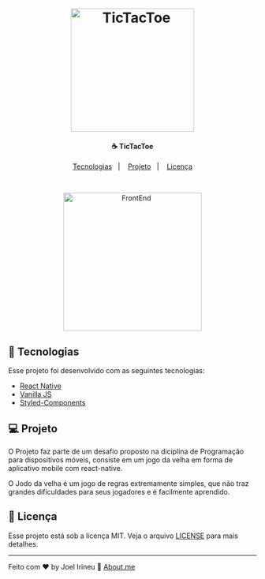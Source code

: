 <h1 align="center">
    <img alt="TicTacToe" title="TicTacToe" src="https://user-images.githubusercontent.com/33061906/81969044-b71dda80-95f3-11ea-8dd2-8b9d1d33c523.png" width="250px" />
</h1>

<h4 align="center">
  ☕ TicTacToe
</h4>

<p align="center">
  <a href="#rocket-tecnologias">Tecnologias</a>&nbsp;&nbsp;&nbsp;|&nbsp;&nbsp;&nbsp;
  <a href="#-projeto">Projeto</a>&nbsp;&nbsp;&nbsp;|&nbsp;&nbsp;&nbsp;
  <a href="#memo-licença">Licença</a>
</p>

<br>

<p align="center">
  <img alt="FrontEnd" src="https://user-images.githubusercontent.com/33061906/81969135-d87ec680-95f3-11ea-8ebe-19d51938190b.gif" width="280px">
</p>

## :rocket: Tecnologias

Esse projeto foi desenvolvido com as seguintes tecnologias:

- [React Native](https://reactnative.dev/)
- [Vanilla JS](https://www.w3schools.com/js/)
- [Styled-Components](https://styled-components.com/)

## 💻 Projeto

O Projeto faz parte de um desafio proposto na diciplina de Programação para dispositivos móveis, consiste em um jogo da velha em forma de aplicativo mobile com react-native.

O Jodo da velha é um jogo de regras extremamente simples, que não traz grandes dificuldades para seus jogadores e é facilmente aprendido.


## :memo: Licença

Esse projeto está sob a licença MIT. Veja o arquivo [LICENSE](LICENSE.md) para mais detalhes.

---

Feito com ♥ by Joel Irineu :wave: [About.me](https://about.me/joel.irineu/getstarted)
